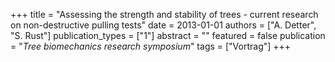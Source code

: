 +++
title = "Assessing the strength and stability of trees - current research on non-destructive pulling tests"
date = 2013-01-01
authors = ["A. Detter", "S. Rust"]
publication_types = ["1"]
abstract = ""
featured = false
publication = "*Tree biomechanics research symposium*"
tags = ["Vortrag"]
+++

